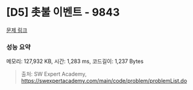 # [D5] 촛불 이벤트 - 9843 

[문제 링크](https://swexpertacademy.com/main/code/problem/problemDetail.do?contestProbId=AXGBKzuaPOoDFAXR) 

### 성능 요약

메모리: 127,932 KB, 시간: 1,283 ms, 코드길이: 1,237 Bytes



> 출처: SW Expert Academy, https://swexpertacademy.com/main/code/problem/problemList.do